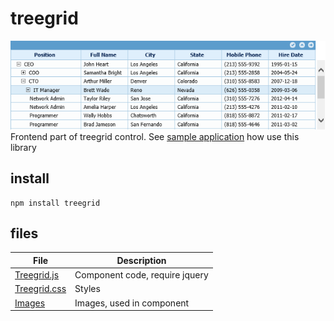 # treegrid
![treegrid](demo.png)
Frontend part of treegrid control.
See [sample application](https://github.com/miptleha/treegrid-core) how use this library

## install
```
npm install treegrid
```

## files
 File | Description
 --- | --- 
 [Treegrid.js](src/treegrid.js) | Component code, require jquery
 [Treegrid.css](src/treegrid.css) | Styles
 [Images](src/Images) | Images, used in component
 

